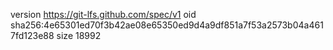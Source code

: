 version https://git-lfs.github.com/spec/v1
oid sha256:4e65301ed70f3b42ae08e65350ed9d4a9df851a7f53a2573b04a4617fd123e88
size 18992
